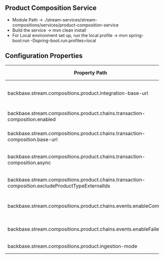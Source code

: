 ## Product Composition Service
* Module Path -> ./stream-services/stream-compositions/services/product-composition-service
* Build the service -> mvn clean install
* For Local environment set up, run the local profile -> mvn spring-boot:run -Dspring-boot.run.profiles=local

## Configuration Properties

| Property Path  | Property Description                                     |
   |----------------------------------------------------------| ------------- |
backbase.stream.compositions.product.integration-base-url | The Integration base url, which pulls the data from core 
backbase.stream.compositions.product.chains.transaction-composition.enabled | The toggle for chaining to be enabled/disabled           
backbase.stream.compositions.product.chains.transaction-composition.base-url | The transaction composition service base url             
backbase.stream.compositions.product.chains.transaction-composition.async | The toggle for composition chaining to be async or sync  
backbase.stream.compositions.product.chains.transaction-composition.excludeProductTypeExternalIds | The Product Types to be excluded during chaining         
backbase.stream.compositions.product.chains.events.enableCompleted | The toggle for enabling events on composition completion 
backbase.stream.compositions.product.chains.events.enableFailed | The toggle for enabling events on composition failure    
backbase.stream.compositions.product.ingestion-mode | The Ingestion mode [UPDATE,REPLACE]


